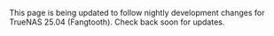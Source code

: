 &NewLine;

This page is being updated to follow nightly development changes for TrueNAS 25.04 (Fangtooth).
Check back soon for updates.
